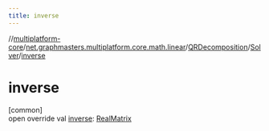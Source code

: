 ```yaml
---
title: inverse
---
```

//[multiplatform-core](../../../../index.html)/[net.graphmasters.multiplatform.core.math.linear](../../index.html)/[QRDecomposition](../index.html)/[Solver](index.html)/[inverse](inverse.html)



# inverse



[common]\
open override val [inverse](inverse.html): [RealMatrix](../../-real-matrix/index.html)




